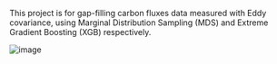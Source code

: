This project is for gap-filling carbon fluxes data measured with Eddy covariance, using Marginal Distribution Sampling (MDS) and Extreme Gradient Boosting (XGB) respectively. 

![image](https://github.com/YujieLiu666/XGB_vs_MDS/assets/125097061/274e84a9-3658-4ebd-a313-54bd565fd4a3)

